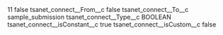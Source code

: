 <?xml version="1.0" encoding="UTF-8"?>
<CustomMetadata xmlns="http://soap.sforce.com/2006/04/metadata" xmlns:xsi="http://www.w3.org/2001/XMLSchema-instance" xmlns:xsd="http://www.w3.org/2001/XMLSchema">
    <label>11</label>
    <protected>false</protected>
    <values>
        <field>tsanet_connect__From__c</field>
        <value xsi:type="xsd:string">false</value>
    </values>
    <values>
        <field>tsanet_connect__To__c</field>
        <value xsi:type="xsd:string">sample_submission</value>
    </values>
    <values>
        <field>tsanet_connect__Type__c</field>
        <value xsi:type="xsd:string">BOOLEAN</value>
    </values>
    <values>
        <field>tsanet_connect__isConstant__c</field>
        <value xsi:type="xsd:boolean">true</value>
    </values>
    <values>
        <field>tsanet_connect__isCustom__c</field>
        <value xsi:type="xsd:boolean">false</value>
    </values>
</CustomMetadata>
